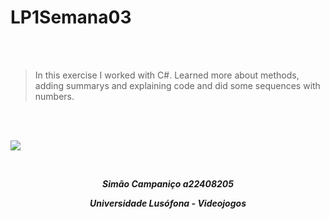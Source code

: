 # LP1Semana03

<br>
<br>

>In this exercise I worked with C#.
>Learned more about methods, adding summarys and explaining code and did some sequences with numbers.

<br>
<br>

![](https://animeflix.com.br/wp-content/uploads/2025/01/Solo-leveling-1.jpg)


<br>


***<p style="text-align:center;">Simão Campaniço a22408205</p>***

***<p style="text-align:center;">Universidade Lusófona - Videojogos</p>***
